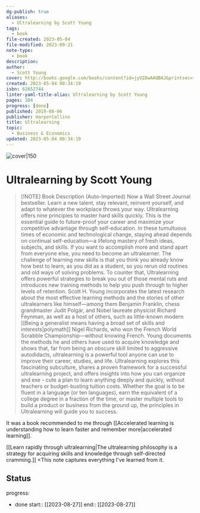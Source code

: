 ```yaml
---
dg-publish: true
aliases:
  - Ultralearning by Scott Young
tags:
  - book
file-created: 2023-05-04
file-modified: 2023-09-21
note-type:
  - book
description: 
author:
  - Scott Young
cover: http://books.google.com/books/content?id=jyV2DwAAQBAJ&printsec=frontcover&img=1&zoom=1&edge=curl&source=gbs_api
created: 2023-05-04 00:34:19
isbn: 62852744
linter-yaml-title-alias: Ultralearning by Scott Young
pages: 304
progress: [done]
published: 2019-08-06
publisher: HarperCollins
title: Ultralearning
topic:
  - Business & Economics
updated: 2023-05-04 00:34:19
---
```


![cover|150](http://books.google.com/books/content?id=jyV2DwAAQBAJ&printsec=frontcover&img=1&zoom=1&edge=curl&source=gbs_api)

# Ultralearning by Scott Young

> [!NOTE] Book Description (Auto-Imported)
> Now a Wall Street Journal bestseller. Learn a new talent, stay relevant, reinvent yourself, and adapt to whatever the workplace throws your way. Ultralearning offers nine principles to master hard skills quickly. This is the essential guide to future-proof your career and maximize your competitive advantage through self-education. In these tumultuous times of economic and technological change, staying ahead depends on continual self-education—a lifelong mastery of fresh ideas, subjects, and skills. If you want to accomplish more and stand apart from everyone else, you need to become an ultralearner. The challenge of learning new skills is that you think you already know how best to learn, as you did as a student, so you rerun old routines and old ways of solving problems. To counter that, Ultralearning offers powerful strategies to break you out of those mental ruts and introduces new training methods to help you push through to higher levels of retention. Scott H. Young incorporates the latest research about the most effective learning methods and the stories of other ultralearners like himself—among them Benjamin Franklin, chess grandmaster Judit Polgár, and Nobel laureate physicist Richard Feynman, as well as a host of others, such as little-known modern [[Being a generalist means having a broad set of skills and interests|polymath]] Nigel Richards, who won the French World Scrabble Championship—without knowing French. Young documents the methods he and others have used to acquire knowledge and shows that, far from being an obscure skill limited to aggressive autodidacts, ultralearning is a powerful tool anyone can use to improve their career, studies, and life. Ultralearning explores this fascinating subculture, shares a proven framework for a successful ultralearning project, and offers insights into how you can organize and exe - cute a plan to learn anything deeply and quickly, without teachers or budget-busting tuition costs. Whether the goal is to be fluent in a language (or ten languages), earn the equivalent of a college degree in a fraction of the time, or master multiple tools to build a product or business from the ground up, the principles in Ultralearning will guide you to success.

It was a book recommended to me through [[Accelerated learning is understanding how to learn faster and remember more|accelerated learning]].

[[Learn rapidly through ultralearning|The ultralearning philosophy is a strategy for acquiring skills and knowledge through self-directed cramming.]] <This note captures everything I've learned from it.

## Status

progress:
  - done
start:: [[2023-08-27]]
end:: [[2023-08-27]]
